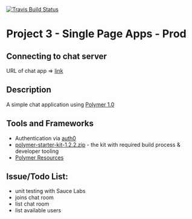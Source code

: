 [![Travis Build Status](https://img.shields.io/travis/weejh/project3-spa-production.svg)](https://travis-ci.org/weejh/project3-spa-production)

# Project 3 - Single Page Apps - Prod

## Connecting to chat server
URL of chat app => [link](https://spachatapp-prod.herokuapp.com/)

## Description
A simple chat application using [Polymer 1.0](https://www.polymer-project.org/1.0/)

## Tools and Frameworks
* Authentication via [auth0](https://auth0.com/)
* [polymer-starter-kit-1.2.2.zip](https://github.com/PolymerElements/polymer-starter-kit/releases/download/v1.2.2/polymer-starter-kit-1.2.2.zip) - the kit with required build process & developer tooling
* [Polymer Resources](http://www.gajotres.net/polymer-adventures-more-then-150-resources/)

## Issue/Todo List:
* unit testing with Sauce Labs
* joins chat room
* list chat room
* list available users
